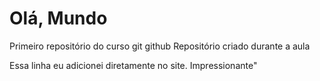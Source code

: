 # Olá, Mundo
 Primeiro repositório do curso git github
 Repositório criado durante a aula

Essa linha eu adicionei diretamente no site. Impressionante"
